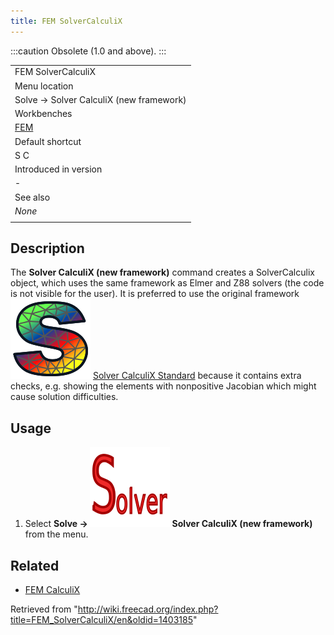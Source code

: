 ```yaml
---
title: FEM SolverCalculiX
---
```


:::caution
Obsolete (1.0 and above).
:::

|                                         |
| --------------------------------------- |
| FEM SolverCalculiX                      |
| Menu location                           |
| Solve → Solver CalculiX (new framework) |
| Workbenches                             |
| [FEM](/FEM_Workbench "FEM Workbench")   |
| Default shortcut                        |
| S C                                     |
| Introduced in version                   |
| -                                       |
| See also                                |
| _None_                                  |
|                                         |

## Description

The **Solver CalculiX (new framework)** command creates a SolverCalculix object, which uses the same framework as Elmer and Z88 solvers (the code is not visible for the user). It is preferred to use the original framework ![](/src/assets/images/FEM_SolverCalculixCxxtools.svg) [Solver CalculiX Standard](/FEM_SolverCalculixCxxtools "FEM SolverCalculixCxxtools") because it contains extra checks, e.g. showing the elements with nonpositive Jacobian which might cause solution difficulties.

## Usage

1. Select **Solve → ![](/src/assets/images/FEM_SolverCalculiX.svg) Solver CalculiX (new framework)** from the menu.

## Related

- [FEM CalculiX](/FEM_CalculiX "FEM CalculiX")

Retrieved from "<http://wiki.freecad.org/index.php?title=FEM_SolverCalculiX/en&oldid=1403185>"
